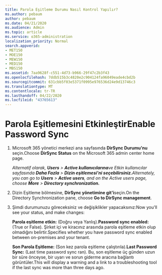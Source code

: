```yaml
---
title: Parola Eşitleme Durumu Nasıl Kontrol Yapılır?
ms.author: pebaum
author: pebaum
ms.date: 04/21/2020
ms.audience: Admin
ms.topic: article
ms.service: o365-administration
localization_priority: Normal
search.appverid:
- MET150
- MOE150
- MEW150
- MED150
- MBS150
ms.assetid: 7aa9628f-c551-4d73-b966-29f47c2b3f43
ms.openlocfilehash: 7ddb515b3c4820e2c904124fa96049eade4cbd2b
ms.sourcegitcommit: 631cbb5f03e5371f0995e976536d24e9d13746c3
ms.translationtype: MT
ms.contentlocale: tr-TR
ms.lasthandoff: 04/22/2020
ms.locfileid: "43765613"
---
```

# <a name="enable-password-sync"></a><span data-ttu-id="28b9b-102">Parola Eşitlemesini Etkinleştir</span><span class="sxs-lookup"><span data-stu-id="28b9b-102">Enable Password Sync</span></span>

1.  <span data-ttu-id="28b9b-103">Microsoft 365 yönetici merkezi ana sayfasında **DirSync Durumu'nu** seçin.</span><span class="sxs-lookup"><span data-stu-id="28b9b-103">Choose **DirSync Status** on the Microsoft 365 admin center home page.</span></span> 
    
     <span data-ttu-id="28b9b-104">*Alternatif olarak, **Users** \> **Active kullanıcılarına**ve Etkin kullanıcılar sayfasında **Daha Fazla** \> **Dizin eşitlemesi'ni seçebilirsiniz.***</span><span class="sxs-lookup"><span data-stu-id="28b9b-104">*Alternately, you can go to **Users** \> **Active users**, and on the Active users page, choose **More** \> **Directory synchronization.***</span></span> 
    
2. <span data-ttu-id="28b9b-105">Dizin Eşitleme bölmesine, **DirSync yönetimine git'i**seçin.</span><span class="sxs-lookup"><span data-stu-id="28b9b-105">On the Directory Synchronization pane, choose **Go to DirSync management**.</span></span> 
    
3. <span data-ttu-id="28b9b-106">Şimdi durumunuzu göreceksiniz ve değişiklikler yapacaksınız:</span><span class="sxs-lookup"><span data-stu-id="28b9b-106">Now you'll see your status, and make changes:</span></span>
    
    <span data-ttu-id="28b9b-107">**Parola eşitleme etkin:** (Doğru veya Yanlış).</span><span class="sxs-lookup"><span data-stu-id="28b9b-107">**Password sync enabled:** (True or False).</span></span> <span data-ttu-id="28b9b-108">Şirket içi ve kiracınız arasında parola eşitleme etkin olup olmadığını belirtir.</span><span class="sxs-lookup"><span data-stu-id="28b9b-108">Specifies whether you have password sync enabled between on-premises and your tenant.</span></span> 
    
    <span data-ttu-id="28b9b-109">**Son Parola Eşitleme:** (Son kez parola eşitleme çalıştırıla).</span><span class="sxs-lookup"><span data-stu-id="28b9b-109">**Last Password Sync:** (Last time password sync ran).</span></span> <span data-ttu-id="28b9b-110">Bu, son eşitleme üç günden uzun bir süre önceyse, bir uyarı ve sorun giderme aracına bağlantı görüntüler.</span><span class="sxs-lookup"><span data-stu-id="28b9b-110">This will display a warning and a link to a troubleshooting tool if the last sync was more than three days ago.</span></span> 
    

